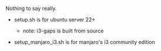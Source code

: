Nothing to say really.

- setup.sh is for ubuntu server 22+
    - note: i3-gaps is built from source


- setup_manjaro_i3.sh is for manjaro's i3 community edition
